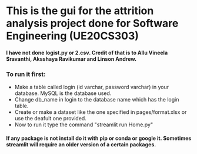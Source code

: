 # This is the gui for the attrition analysis project done for Software Engineering (UE20CS303)

#### I have not done logist.py or 2.csv. Credit of that is to Allu Vineela Sravanthi, Aksshaya Ravikumar and Linson Andrew.

### To run it first:
* Make a table called login (id varchar, password varchar) in your database. MySQL is the database used.
* Change db_name in login to the database name which has the login table.
* Create or make a dataset like the one specified in pages/format.xlsx or use the deafult one provided.
* Now to run it type the command "streamlit run Home.py"

#### If any package is not install do it with pip or conda or google it. Sometimes streamlit will require an older version of a certain packages.
